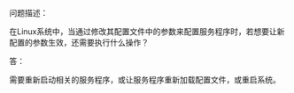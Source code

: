 问题描述：

在Linux系统中，当通过修改其配置文件中的参数来配置服务程序时，若想要让新配置的参数生效，还需要执行什么操作？

答：

需要重新启动相关的服务程序，或让服务程序重新加载配置文件，或重启系统。

